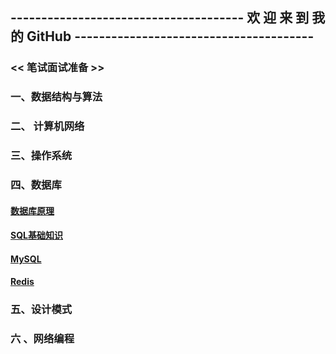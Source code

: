 ## -------------------------------------- 欢 迎 来 到 我 的 GitHub ---------------------------------------



### << 笔试面试准备 >>



### 一、数据结构与算法



### 二、 计算机网络



### 三、操作系统



### 四、数据库

#### [数据库原理]()

#### [SQL基础知识](https://github.com/song787/New-repository/blob/master/SQL.md)

#### [MySQL]()

#### [Redis]()

### 五、设计模式



### 六 、网络编程



